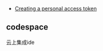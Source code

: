 

- [Creating a personal access token](https://docs.github.com/en/github/authenticating-to-github/keeping-your-account-and-data-secure/creating-a-personal-access-token)


## codespace

云上集成ide

